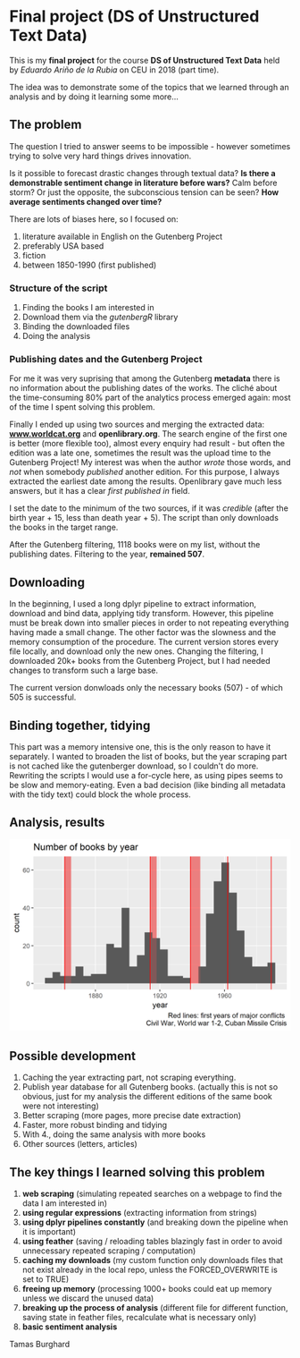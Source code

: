 # Final project (DS of Unstructured Text Data)


This is my **final project** for the course  **DS of Unstructured Text Data** held by *Eduardo Ariño de la Rubia* on CEU in 2018 (part time).

The idea was to demonstrate some of the topics that we learned through an analysis and by doing it learning some more...

## The problem  

The question I tried to answer seems to be impossible - however sometimes trying to solve very hard things drives innovation.  

Is it possible to forecast drastic changes through textual data? **Is there a demonstrable sentiment change in literature before wars?** Calm before storm? Or just the opposite, the subconscious tension can be seen? **How average sentiments changed over time?**   

There are lots of biases here, so I focused on:

1. literature available in English on the Gutenberg Project
2. preferably USA based
3. fiction
4. between 1850-1990 (first published)


### Structure of the script  

1. Finding the books I am interested in
2. Download them via the *gutenbergR* library
3. Binding the downloaded files
4. Doing the analysis


### Publishing dates and the Gutenberg Project

For me it was very suprising that among the Gutenberg **metadata** there is no information about the publishing dates of the works. The cliché about the time-consuming 80% part of the analytics process emerged again: most of the time I spent solving this problem.  

Finally I ended up using two sources and merging the extracted data: **www.worldcat.org** and **openlibrary.org**. The search engine of the first one is better (more flexible too), almost every enquiry had result - but often the edition was a late one, sometimes the result was the upload time to the Gutenberg Project! My interest was when the author *wrote* those words, and *not* when somebody *published* another edition. For this purpose, I always extracted the earliest date among the results. Openlibrary gave much less answers, but it has a clear *first published in* field.   

I set the date to the minimum of the two sources, if it was *credible* (after the birth year + 15, less than death year + 5). The script than only downloads the books in the target range.  

After the Gutenberg filtering, 1118 books were on my list, without the publishing dates. Filtering to the year, **remained 507**.  

## Downloading  

In the beginning, I used a long dplyr pipeline to extract information, download and bind data, applying tidy transform. However, this pipeline must be break down into smaller pieces in order to not repeating everything having made a small change. The other factor was the slowness and the memory consumption of the procedure. The current version stores every file locally, and download only the new ones. Changing the filtering, I downloaded 20k+ books from the Gutenberg Project, but I had needed changes to transform such a large base.   

The current version donwloads only the necessary books (507) - of which 505 is successful.   

## Binding together, tidying  

This part was a memory intensive one, this is the only reason to have it separately. I wanted to broaden the list of books, but the year scraping part is not cached like the gutenberger download, so I couldn't do more. Rewriting the scripts I would use a for-cycle here, as using pipes seems to be slow and memory-eating. Even a bad decision (like binding all metadata with the tidy text) could block the whole process.   

## Analysis, results

![histogram](https://github.com/burgikukac/le_petit_prince/blob/master/Final_project/Plot_01_histogram.png)

## Possible development

1. Caching the year extracting part, not scraping everything.
2. Publish year database for all Gutenberg books. (actually this is not so obvious, just for my analysis the different editions of the same book were not interesting)
3. Better scraping (more pages, more precise date extraction)
4. Faster, more robust binding and tidying
5. With 4., doing the same analysis with more books
6. Other sources (letters, articles)


## The key things I learned solving this problem

1. **web scraping** (simulating repeated searches on a webpage to find the data I am interested in)
2. **using regular expressions** (extracting information from strings)
3. **using dplyr pipelines constantly** (and breaking down the pipeline when it is important)
4. **using feather** (saving / reloading tables blazingly fast in order to avoid unnecessary repeated scraping / computation)
5. **caching my downloads** (my custom function only downloads files that not exist already in the local repo, unless the FORCED_OVERWRITE is set to TRUE) 
6. **freeing up memory** (processing 1000+ books could eat up memory unless we discard the unused data)
7. **breaking up the process of analysis** (different file for different function, saving state in feather files, recalculate what is necessary only)
8. **basic sentiment analysis** 


Tamas Burghard